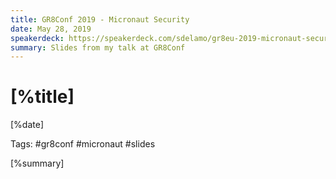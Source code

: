 ```yaml
---
title: GR8Conf 2019 - Micronaut Security
date: May 28, 2019
speakerdeck: https://speakerdeck.com/sdelamo/gr8eu-2019-micronaut-security
summary: Slides from my talk at GR8Conf
---
```


# [%title]

[%date]

Tags: #gr8conf #micronaut #slides

[%summary]

<script async class="speakerdeck-embed" data-id="5df077ef83734eb6a69d23dc880e5413" data-ratio="1.77469670710572" src="//speakerdeck.com/assets/embed.js"></script>